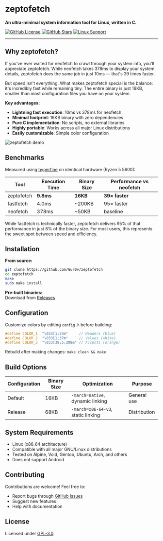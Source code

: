 # zeptofetch

**An ultra-minimal system information tool for Linux, written in C.**

[![GitHub License](https://img.shields.io/github/license/Gur0v/zeptofetch)](https://github.com/Gur0v/zeptofetch/blob/main/LICENSE)
[![GitHub Stars](https://img.shields.io/github/stars/Gur0v/zeptofetch)](https://github.com/Gur0v/zeptofetch/stargazers)
[![Linux Support](https://img.shields.io/badge/platform-linux-brightgreen)](https://github.com/Gur0v/zeptofetch#-compatibility)

---

## Why zeptofetch?

If you've ever waited for neofetch to crawl through your system info, you'll appreciate zeptofetch. While neofetch takes 378ms to display your system details, zeptofetch does the same job in just 10ms — that's 39 times faster.

But speed isn't everything. What makes zeptofetch special is the balance: it's incredibly fast while remaining tiny. The entire binary is just 16KB, smaller than most configuration files you have on your system.

**Key advantages:**
- **Lightning fast execution**: 10ms vs 378ms for neofetch
- **Minimal footprint**: 16KB binary with zero dependencies  
- **Pure C implementation**: No scripts, no external libraries
- **Highly portable**: Works across all major Linux distributions
- **Easily customizable**: Simple color configuration

![zeptofetch demo](https://i.e-z.host/ml5dtgia.png)

## Benchmarks

Measured using [hyperfine](https://github.com/sharkdp/hyperfine) on identical hardware (Ryzen 5 5600):

| Tool        | Execution Time | Binary Size | Performance vs neofetch |
|-------------|----------------|-------------|-------------------------|
| zeptofetch  | **9.8ms**      | **16KB**    | **39× faster**         |
| fastfetch   | 4.0ms          | ~200KB      | 95× faster              |
| neofetch    | 378ms          | ~50KB       | baseline                |

While fastfetch is technically faster, zeptofetch delivers 95% of that performance in just 8% of the binary size. For most users, this represents the sweet spot between speed and efficiency.

## Installation

**From source:**
```bash
git clone https://github.com/Gur0v/zeptofetch
cd zeptofetch
make
sudo make install
```

**Pre-built binaries:**  
Download from [Releases](https://github.com/Gur0v/zeptofetch/releases)

## Configuration

Customize colors by editing `config.h` before building:

```c
#define COLOR_1  "\033[1;34m"     // Headers (blue)
#define COLOR_2  "\033[1;37m"     // Values (white)  
#define COLOR_3  "\033[38;5;208m" // Accents (orange)
```

Rebuild after making changes: `make clean && make`

## Build Options

| Configuration | Binary Size | Optimization | Purpose |
|---------------|-------------|--------------|---------|
| Default       | 16KB        | `-march=native`, dynamic linking | General use |
| Release       | 68KB        | `-march=x86-64-v3`, static linking | Distribution |

## System Requirements

- Linux (x86_64 architecture)
- Compatible with all major GNU/Linux distributions
- Tested on Alpine, Void, Gentoo, Ubuntu, Arch, and others
- Does not support Android

## Contributing

Contributions are welcome! Feel free to:
- Report bugs through [GitHub Issues](https://github.com/Gur0v/zeptofetch/issues)
- Suggest new features
- Help with documentation

## License

Licensed under [GPL-3.0](LICENSE).
